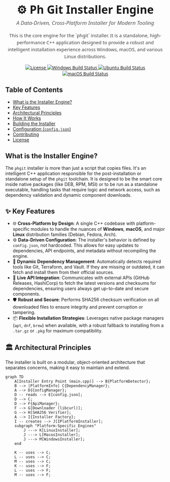 <div align="center" style="font-family:Segoe UI, Roboto, sans-serif;">
  <a href="https://github.com/phkaiser13/peitchgit">
    </a>

  <h1 style="font-size:2.5em; margin-bottom:0.2em;">⚙️ Ph Git Installer Engine</h1>
  <p style="font-size:1.2em; color:#555; margin-top:0;">
    <em>A Data-Driven, Cross-Platform Installer for Modern Tooling</em>
  </p>

  <p style="max-width:700px; font-size:1.05em; line-height:1.5em; color:#444;">
    This is the core engine for the `phgit` installer. It is a standalone, high-performance C++ application designed to provide a robust and intelligent installation experience across Windows, macOS, and various Linux distributions.
  </p>

  <p>
    <a href="https://github.com/phkaiser13/peitchgit/blob/main/LICENSE">
      <img src="https://img.shields.io/badge/license-Apache--2.0-blue.svg?style=for-the-badge" alt="License" />
    </a>
    <a href="https://github.com/phkaiser13/peitchgit/actions/workflows/build-windows.yml">
      <img src="https://img.shields.io/github/actions/workflow/status/phkaiser13/peitchgit/build-windows.yml?branch=main&logo=windows&style=for-the-badge" alt="Windows Build Status" />
    </a>
    <a href="https://github.com/phkaiser13/peitchgit/actions/workflows/build-ubuntu.yml">
      <img src="https://img.shields.io/github/actions/workflow/status/phkaiser13/peitchgit/build-ubuntu.yml?branch=main&logo=ubuntu&style=for-the-badge" alt="Ubuntu Build Status" />
    </a>
    <a href="https://github.com/phkaiser13/peitchgit/actions/workflows/build-macos.yml">
        <img src="https://img.shields.io/github/actions/workflow/status/phkaiser13/peitchgit/build-macos.yml?branch=main&logo=apple&style=for-the-badge" alt="macOS Build Status" />
    </a>
  </p>
</div>


## Table of Contents

- [What is the Installer Engine?](#what-is-the-installer-engine)
- [Key Features](#-key-features)
- [Architectural Principles](#️-architectural-principles)
- [How It Works](#-how-it-works)
- [Building the Installer](#-building-the-installer)
- [Configuration (`config.json`)](#-configuration-configjson)
- [Contributing](#-contributing)
- [License](#-license)

## What is the Installer Engine?

The `phgit` installer is more than just a script that copies files. It's an intelligent C++ application responsible for the post-installation or standalone setup of the `phgit` toolchain. It is designed to be the smart core inside native packages (like DEB, RPM, MSI) or to be run as a standalone executable, handling tasks that require logic and network access, such as dependency validation and dynamic component downloads.

## ✨ Key Features

-   🌐 **Cross-Platform by Design**: A single C++ codebase with platform-specific modules to handle the nuances of **Windows**, **macOS**, and major **Linux** distribution families (Debian, Fedora, Arch).
-   ⚙️ **Data-Driven Configuration**: The installer's behavior is defined by `config.json`, not hardcoded. This allows for easy updates to dependencies, API endpoints, and metadata without recompiling the engine.
-   🚀 **Dynamic Dependency Management**: Automatically detects required tools like Git, Terraform, and Vault. If they are missing or outdated, it can fetch and install them from their official sources.
-   📡 **Live API Integration**: Communicates with external APIs (GitHub Releases, HashiCorp) to fetch the latest versions and checksums for dependencies, ensuring users always get up-to-date and secure components.
-   🛡️ **Robust and Secure**: Performs SHA256 checksum verification on all downloaded files to ensure integrity and prevent corruption or tampering.
-   📦 **Flexible Installation Strategies**: Leverages native package managers (`apt`, `dnf`, `brew`) when available, with a robust fallback to installing from a `.tar.gz` or `.pkg` for maximum compatibility.

## 🏛️ Architectural Principles

The installer is built on a modular, object-oriented architecture that separates concerns, making it easy to maintain and extend.

```mermaid
graph TD
    A[Installer Entry Point (main.cpp)] --> B{PlatformDetector};
    B --> |PlatformInfo| C{DependencyManager};
    A --> D{ConfigManager};
    D -- reads --> E[config.json];
    D --> C;
    D --> F{ApiManager};
    F --> G[Downloader (libcurl)];
    G --> H[SHA256 Verifier];
    A --> I{Installer Factory};
    I -- creates --> J[IPlatformInstaller];
    subgraph "Platform-Specific Engines"
        J ---> K[LinuxInstaller];
        J ---> L[MacosInstaller];
        J ---> M[WindowsInstaller];
    end

    K -- uses --> C;
    L -- uses --> C;
    M -- uses --> C;
    K -- uses --> F;
    L -- uses --> F;
    M -- uses --> F;
